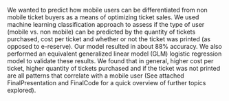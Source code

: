 We wanted to predict how mobile users can be differentiated from non mobile ticket buyers as a means of optimizing ticket sales. 
We used machine learning classification approach to assess if the type of user (mobile vs. non mobile) can be predicted by 
the quantity of tickets purchased, cost per ticket and whether or not the ticket was printed (as opposed to e-reserve). Our model resulted
in about 88% accuracy. We also performed an equivalent generalized linear model (GLM) logistic regression model to validate these results.
We found that in general, higher cost per ticket, higher quantity of tickets purchased and if the ticket was not printed are all 
patterns that correlate with a mobile user (See attached FinalPresentation and FinalCode for a quick overview of further topics explored). 
